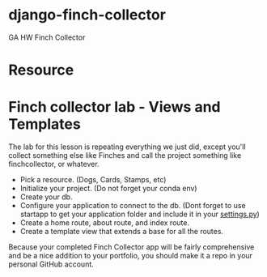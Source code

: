 # django-finch-collector
GA HW Finch Collector

# Resource

# Finch collector lab - Views and Templates

The lab for this lesson is repeating everything we just did, except you'll collect something else like Finches and call the project something like finchcollector, or whatever.

- Pick a resource. (Dogs, Cards, Stamps, etc)
- Initialize your project. (Do not forget your conda env)
- Create your db.
- Configure your application to connect to the db.
(Dont forget to use startapp to get your application folder and include it in your [settings.py](http://settings.py/))
- Create a home route, about route, and index route.
- Create a template view that extends a base for all the routes.

Because your completed Finch Collector app will be fairly comprehensive and be a nice addition to your portfolio, you should make it a repo in your personal GitHub account.
